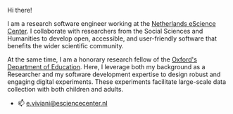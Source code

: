 Hi there!

I am a research software engineer working at the [Netherlands eScience Center](https://www.esciencecenter.nl/). I collaborate with researchers from the Social Sciences and Humanities to develop open, accessible, and user-friendly software that benefits the wider scientific community. 

At the same time, I am a honorary research fellow of the [Oxford's Department of Education](https://www.education.ox.ac.uk/). Here, I leverage both my background as a Researcher and my software development expertise to design robust and engaging digital experiments. These experiments facilitate large-scale data collection with both children and adults.

- :mailbox: e.viviani@esciencecenter.nl


<!---
n400peanuts/n400peanuts is a ✨ special ✨ repository because its `README.md` (this file) appears on your GitHub profile.
You can click the Preview link to take a look at your changes.
--->
